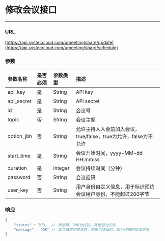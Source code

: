 # 修改会议接口

---

### URL

[https://api.systeccloud.com/umeeting/share/update](https://api.systeccloud.com/umeeting/share/schedule)

### 参数

| 参数名称 | 是否必须 | 参数类型 | 描述 |
| :--- | :--- | :--- | :--- |
| api\_key | 是 | String | API key |
| api\_secret | 是 | String | API secret |
| id | 是 | String | 会议号 |
| topic | 否 | String | 会议主题 |
| option\_jbh | 否 | String | 允许主持人入会前加入会议，true/false，true为允许，false为不允许 |
| start\_time | 是 | String | 会议开始时间，yyyy-MM-dd  HH:mm:ss |
| duration | 是 | Integer | 会议持续时间（分钟） |
| password | 否 | String | 会议密码 |
| user\_key | 否 | String | 用户身份自定义信息，用于标识预约会议用户身份，不能超过200字节 |

### 响应

```js
{
    "status" : 200,  // 状态码，200为成功，其他值为失败
    "message" : "OK" // 本次请求结果信息，如果为错误时，即为详细的错误信息
}
```



